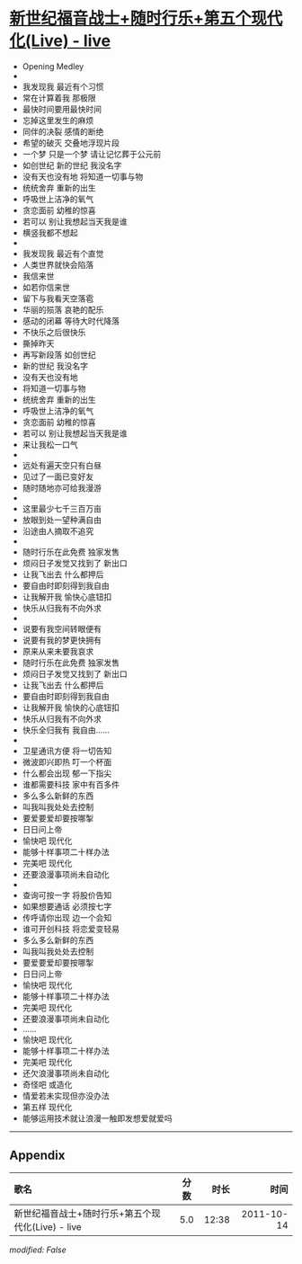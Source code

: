 # [新世纪福音战士+随时行乐+第五个现代化(Live) - live](https://music.163.com/song?id=64163)

* Opening Medley
* 
* 我发现我 最近有个习惯
* 常在计算着我 那极限
* 最快时间要用最快时间
* 忘掉这里发生的麻烦
* 同伴的决裂 感情的断绝
* 希望的破灭 交叠地浮现片段
* 一个梦 只是一个梦 请让记忆葬于公元前
* 如创世纪 新的世纪 我没名字
* 没有天也没有地 将知道一切事与物
* 统统舍弃 重新的出生
* 呼吸世上洁净的氧气
* 贪恋面前 幼稚的惊喜
* 若可以 别让我想起当天我是谁
* 横竖我都不想起
* 
* 我发现我 最近有个直觉
* 人类世界就快会陷落
* 我信来世
* 如若你信来世
* 留下与我看天空落雹
* 华丽的殒落 哀艳的配乐
* 感动的闭幕 等待大时代降落
* 不快乐之后很快乐
* 撕掉昨天
* 再写新段落 如创世纪
* 新的世纪 我没名字
* 没有天也没有地
* 将知道一切事与物
* 统统舍弃 重新的出生
* 呼吸世上洁净的氧气
* 贪恋面前 幼稚的惊喜
* 若可以 别让我想起当天我是谁
* 来让我松一口气
* 
* 远处有遍天空只有白昼
* 见过了一面已变好友
* 随时随地亦可给我漫游
* 
* 这里最少七千三百万亩
* 放眼到处一望种满自由
* 沿途由人摘取不追究
* 
* 随时行乐在此免费 独家发售
* 烦闷日子发觉又找到了 新出口
* 让我飞出去 什么都押后
* 要自由时即刻得到我自由
* 让我解开我 愉快心底钮扣
* 快乐从归我有不向外求
* 
* 说要有我空间转眼便有
* 说要有我的梦更快拥有
* 原来从来未要我哀求
* 随时行乐在此免费 独家发售
* 烦闷日子发觉又找到了 新出口
* 让我飞出去 什么都押后
* 要自由时即刻得到我自由
* 让我解开我 愉快的心底钮扣
* 快乐从归我有不向外求
* 快乐全归我有 我自由......
* 
* 卫星通讯方便 将一切告知
* 微波即兴即热 叮一个杯面
* 什么都会出现 郁一下指尖
* 谁都需要科技 家中有百多件
* 多么多么新鲜的东西
* 叫我叫我处处去控制
* 要爱要爱却要按哪掣
* 日日问上帝
* 愉快吧 现代化
* 能够十样事项二十样办法
* 完美吧 现代化
* 还要浪漫事项尚未自动化
* 
* 查询可按一字 将股价告知
* 如果想要通话 必须按七字
* 传呼请你出现 边一个会知
* 谁可开创科技 将恋爱变轻易
* 多么多么新鲜的东西
* 叫我叫我处处去控制
* 要爱要爱却要按哪掣
* 日日问上帝
* 愉快吧 现代化
* 能够十样事项二十样办法
* 完美吧 现代化
* 还要浪漫事项尚未自动化
* ……
* 愉快吧 现代化
* 能够十样事项二十样办法
* 完美吧 现代化
* 还欠浪漫事项尚未自动化
* 奇怪吧 或造化
* 情爱若未实现但亦没办法
* 第五样 现代化
* 能够运用技术就让浪漫一触即发想爱就爱吗


---

## Appendix

|歌名|分数|时长|时间|
|:---|:---:|---:|---:|
|新世纪福音战士+随时行乐+第五个现代化(Live) - live|5.0|12:38|2011-10-14

*modified: False*